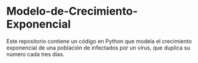 # Modelo-de-Crecimiento-Exponencial
Este repositorio contiene un código en Python que modela el crecimiento exponencial de una población de infectados por un virus, que duplica su número cada tres días. 
